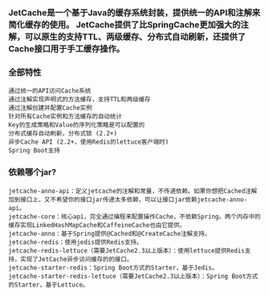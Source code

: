 ### JetCache是一个基于Java的缓存系统封装，提供统一的API和注解来简化缓存的使用。 JetCache提供了比SpringCache更加强大的注解，可以原生的支持TTL、两级缓存、分布式自动刷新，还提供了Cache接口用于手工缓存操作。
### 全部特性
```text
通过统一的API访问Cache系统
通过注解实现声明式的方法缓存，支持TTL和两级缓存
通过注解创建并配置Cache实例
针对所有Cache实例和方法缓存的自动统计
Key的生成策略和Value的序列化策略是可以配置的
分布式缓存自动刷新，分布式锁 (2.2+)
异步Cache API (2.2+，使用Redis的lettuce客户端时)
Spring Boot支持
```
### 依赖哪个jar?
```text
jetcache-anno-api：定义jetcache的注解和常量，不传递依赖。如果你想把Cached注解加到接口上，又不希望你的接口jar传递太多依赖，可以让接口jar依赖jetcache-anno-api。
jetcache-core：核心api，完全通过编程来配置操作Cache，不依赖Spring。两个内存中的缓存实现LinkedHashMapCache和CaffeineCache也由它提供。
jetcache-anno：基于Spring提供@Cached和@CreateCache注解支持。
jetcache-redis：使用jedis提供Redis支持。
jetcache-redis-lettuce（需要JetCache2.3以上版本）：使用lettuce提供Redis支持，实现了JetCache异步访问缓存的的接口。
jetcache-starter-redis：Spring Boot方式的Starter，基于Jedis。
jetcache-starter-redis-lettuce（需要JetCache2.3以上版本）：Spring Boot方式的Starter，基于Lettuce。
```